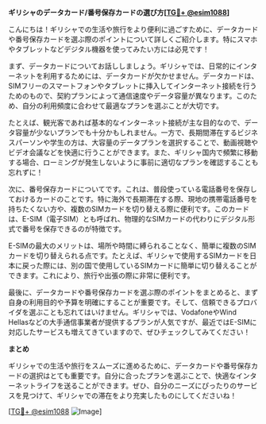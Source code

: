 **ギリシャのデータカード/番号保存カードの選び方[[TG💪+ @esim1088](https://t.me/s/esim1088)]**

こんにちは！ギリシャでの生活や旅行をより便利に過ごすために、データカードや番号保存カードを選ぶ際のポイントについて詳しくご紹介します。特にスマホやタブレットなどデジタル機器を使ってみたい方には必見です！

まず、データカードについてお話ししましょう。ギリシャでは、日常的にインターネットを利用するためには、データカードが欠かせません。データカードは、SIMフリーのスマートフォンやタブレットに挿入してインターネット接続を行うためのもので、契約プランによって通信速度やデータ容量が異なります。このため、自分の利用頻度に合わせて最適なプランを選ぶことが大切です。

たとえば、観光客であれば基本的なインターネット接続が主な目的なので、データ容量が少ないプランでも十分かもしれません。一方で、長期間滞在するビジネスパーソンや学生の方は、大容量のデータプランを選択することで、動画視聴やビデオ会議などを快適に行うことができます。また、ギリシャ国内で頻繁に移動する場合、ローミングが発生しないように事前に適切なプランを確認することも忘れずに！

次に、番号保存カードについてです。これは、普段使っている電話番号を保存しておけるカードのことです。特に海外で長期滞在する際、現地の携帯電話番号を持ちたくない方や、複数のSIMカードを切り替える際に便利です。このカードは、E-SIM（電子SIM）とも呼ばれ、物理的なSIMカードの代わりにデジタル形式で番号を保存できるのが特徴です。

E-SIMの最大のメリットは、場所や時間に縛られることなく、簡単に複数のSIMカードを切り替えられる点です。たとえば、ギリシャで使用するSIMカードを日本に戻った際には、別の国で使用しているSIMカードに簡単に切り替えることができます。これにより、旅行や出張の際に非常に便利です。

最後に、データカードや番号保存カードを選ぶ際のポイントをまとめると、まず自身の利用目的や予算を明確にすることが重要です。そして、信頼できるプロバイダを選ぶことも忘れてはいけません。ギリシャでは、VodafoneやWind Hellasなどの大手通信事業者が提供するプランが人気ですが、最近ではE-SIMに対応したサービスも増えてきていますので、ぜひチェックしてみてください！

**まとめ**

ギリシャでの生活や旅行をスムーズに進めるために、データカードや番号保存カードの選択はとても重要です。自分に合ったプランを選ぶことで、快適なインターネットライフを送ることができます。ぜひ、自分のニーズにぴったりのサービスを見つけて、ギリシャでの滞在をより充実したものにしてくださいね！

[[TG💪+ @esim1088](https://t.me/s/esim1088) ![Image](https://i.postimg.cc/Y0z9fWf4/image.png)]